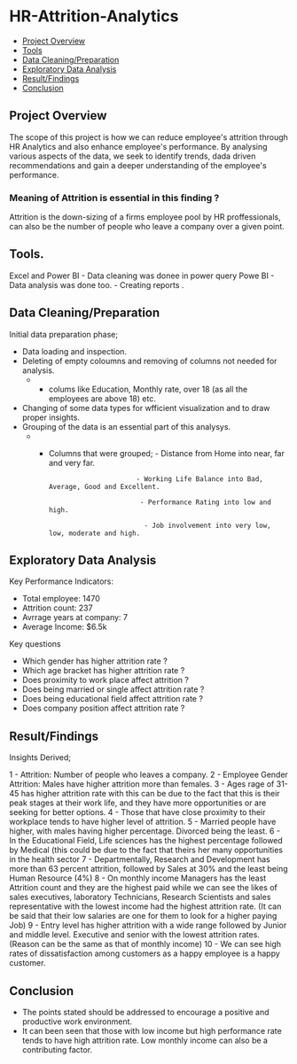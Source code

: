 # HR-Attrition-Analytics

- [Project Overview](#project-overview)
- [Tools](#tools)
- [ Data Cleaning/Preparation](#data-cleaning/preparation)
- [Exploratory Data Analysis](#exploratory-data-analysis)
- [Result/Findings](#result/findings)
- [Conclusion](#conclusion)

## Project Overview

The scope of this project is how we can reduce employee's attrition through HR Analytics and also enhance employee's performance.
By analysing various aspects of the data, we seek to identify trends, dada driven recommendations and gain a deeper understanding of the employee's performance.

### Meaning of Attrition is essential in this finding ?
Attrition is the down-sizing of a firms employee pool by HR proffessionals, can also be the number of people who leave a company over a given point.

## Tools.
Excel and Power BI    - Data cleaning was donee in power query
Powe BI                - Data analysis was done too.
                        - Creating reports .

## Data Cleaning/Preparation

Initial data preparation phase;
- Data loading and inspection.
- Deleting of empty coloumns and removing of columns not needed for analysis.
   - - colums like Education, Monthly rate, over 18 (as all the employees are above 18) etc.
- Changing of some data types for wfficient visualization and to draw proper insights.
- Grouping of the data is an essential part of this analysys.
    - - Columns that were grouped; - Distance from Home into near, far and very far.

                                  - Working Life Balance into Bad, Average, Good and Excellent.

                                   - Performance Rating into low and high.

                                    - Job involvement into very low, low, moderate and high.

## Exploratory Data Analysis

Key Performance Indicators:
- Total employee: 1470
- Attrition count: 237
- Avrrage years at company: 7
- Average Income: $6.5k

Key questions
- Which gender has higher attrition rate ?
- Which age bracket has higher attrition rate ?
- Does proximity to work place affect attrition ?
- Does being married or single affect attrition rate ?
- Does being educational field  affect attrition rate ?
- Does company position affect attrition rate ?

## Result/Findings

Insights Derived;

1 - Attrition: Number of people who leaves a company.
2 - Employee Gender Attrition: Males have higher attrition more than females.
3 - Ages rage of 31-45 has higher attrition rate with this can be due to the fact that this is their peak stages at their work life, and they have more opportunities or are seeking for better options.
4 - Those that have close proximity to their workplace tends to have higher level of attrition.
5 - Married people have higher, with males having higher percentage. Divorced being the least.
6 - In the Educational Field, Life sciences has the highest percentage followed by Medical (this could be due to the fact that theirs her many opportunities in the health sector 
7 - Departmentally, Research and Development has more than 63 percent attrition, followed by Sales at 30% and the least being Human Resource (4%)
8 - On monthly income Managers has the least Attrition count and they are the highest paid while we can see the likes of sales executives, laboratory Technicians, Research Scientists and sales representative with the lowest income had the highest attrition rate.
(It can be said that their low salaries are one for them to look for a higher paying Job)
9 - Entry level has higher attrition with a wide range followed by Junior and middle level. Executive and senior with the lowest attrition rates. (Reason can be the same as that of monthly income)
10 - We can see high rates of dissatisfaction among customers as a happy employee is a happy customer.

## Conclusion

- The points stated should be addressed to encourage a positive and productive work environment.
- It can been seen that those with low income but high performance rate tends to have high attrition rate. Low monthly income can also be a contributing factor.
